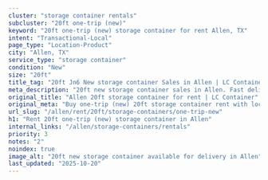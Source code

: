 ```yaml
---
cluster: "storage container rentals"
subcluster: "20ft one-trip (new)"
keyword: "20ft one-trip (new) storage container for rent Allen, TX"
intent: "Transactional-Local"
page_type: "Location-Product"
city: "Allen, TX"
service_type: "storage container"
condition: "New"
size: "20ft"
title_tag: "20ft Jn6 New storage container Sales in Allen | LC Container"
meta_description: "20ft new storage container sales in Allen. Fast delivery, competitive pricing. Serving storage containers area. Quote ID: 8GJ. Call (214) 524-4168 for your free quote today."
original_title: "Allen 20ft storage container for rent | LC Container"
original_meta: "Buy one-trip (new) 20ft storage container rent with local delivery in Allen, TX. LC Container — local Since 2003. Request a fast quote today."
url_slug: "/allen/rent/20ft/storage-containers/one-trip-new"
h1: "Rent 20ft one-trip (new) storage container in Allen"
internal_links: "/allen/storage-containers/rentals"
priority: 3
notes: "2"
noindex: true
image_alt: "20ft new storage container available for delivery in Allen"
last_updated: "2025-10-20"
---
```


<!-- TODO: Add unique city/inventory copy, images, and internal links here. -->
